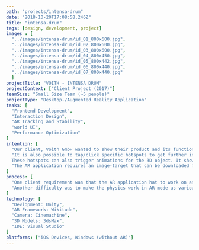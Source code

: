 ```yaml
---
path: "projects/intensa-drum"
date: "2018-10-20T17:08:58.246Z"
title: "intensa-drum"
tags: [design, development, project]
images : [
  "../images/intensa-drum/id_01_800x600.jpg",
  "../images/intensa-drum/id_02_800x600.jpg",
  "../images/intensa-drum/id_03_800x600.jpg",
  "../images/intensa-drum/id_04_800x450.jpg",
  "../images/intensa-drum/id_05_800x442.jpg",
  "../images/intensa-drum/id_06_800x440.jpg",
  "../images/intensa-drum/id_07_800x440.jpg"
  ]
projectTitle: "VOITH - INTENSA DRUM"
projectContext: ["Client Project (2017)"]
teamSize: "Small Size Team (~5 people)"
projectType: "Desktop-/Augmented Reality Application"
tasks: [
  "Frontend Development",
  "Interaction Design",
  "AR Tracking and Stability",
  "world UI",
  "Performance Optimization"
]
intention: [
  "Our client, Voith GmbH wanted to show their product and its functionality in an interactive application. They also asked to create an AR App for mobile devices. This solutions should be used at exhibitions and for customer acquisition. The app offers a 3D view of the Intensa Drum product. Users are able to the object through touch/scroll/pinch interactions. This is used to get a feeling of how the product looks like and works.",
  "It is also possible to tap/click specific hotspots to get further information about the Intensa Drum.
  These hotspots can also trigger animations for the 3D object. It shows some containers moving into the drum and getting shredded to become liquid molasses. Other hotspots guide users to a specific part of the facility where they can get additional information and watch video descriptions of the products behavior.",
  "The AR application requires an image-target that can be downloaded from the companies homepage or can be found on some flyers/magazines. Placing this image in front of the device camera triggers the AR behavior of the product. This image is needed to place the 3D object in a three dimensional space."
]
process: [
  "One client requirement was that the AR application hat to work on an iPad Air. Therefore we were not able to integrate Apples ARKit technology as it is not supporting this device. Thats why we chose the Wikitude Framework instead. This framework had a major downside on building time, because after every export to XCode it needed to be assigned in XCode binarys. A runscript to remove the simulator architecture had also to be inserted manually. Our solution to this problem was to code a linker script right from Unity.",
  "Another difficulty was to make the physics work in AR mode as various interactions were messing them up completely. We figured out a way to solve this by moving all rotating and scaling interactions away from the 3D object to the camera object."
]
technology: [
  "Devlopment: Unity",
  "AR Framework: Wikitude",
  "Camera: Cinemachine",
  "3D Models: 3dsMax",
  "IDE: Visual Studio"
]
platforms: ["iOS Devices, Windows (without AR)"]
---
```

